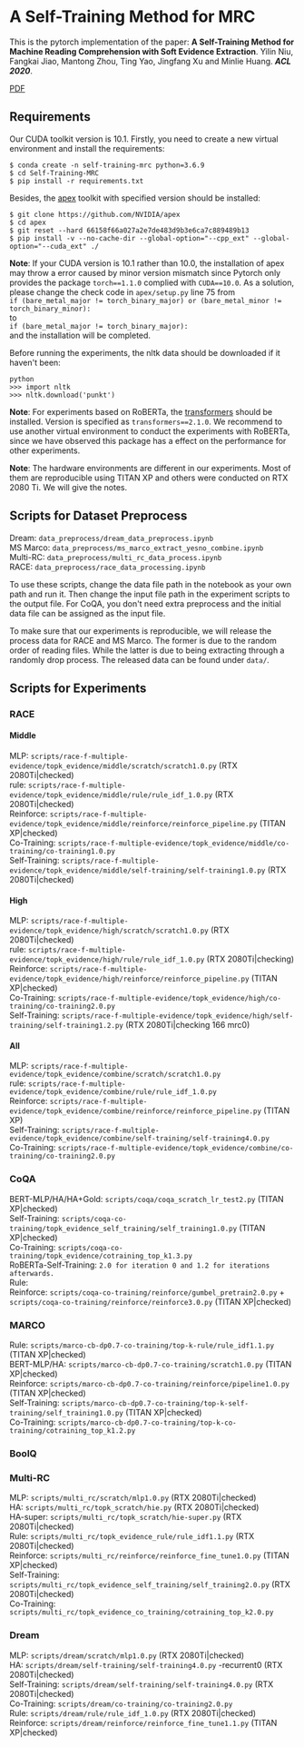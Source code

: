 # A Self-Training Method for MRC

This is the pytorch implementation of the paper: **A Self-Training Method for Machine Reading Comprehension with Soft Evidence Extraction**. Yilin Niu, Fangkai Jiao, Mantong Zhou, Ting Yao, Jingfang Xu and Minlie Huang. ***ACL 2020***.

[PDF](https://arxiv.org/pdf/2005.05189.pdf)

## Requirements

Our CUDA toolkit version is 10.1. Firstly, you need to create a new virtual environment and install the requirements:

````
$ conda create -n self-training-mrc python=3.6.9
$ cd Self-Training-MRC
$ pip install -r requirements.txt
````

Besides, the [apex](https://github.com/NVIDIA/apex) toolkit with specified version should be installed:  

````
$ git clone https://github.com/NVIDIA/apex
$ cd apex
$ git reset --hard 66158f66a027a2e7de483d9b3e6ca7c889489b13
$ pip install -v --no-cache-dir --global-option="--cpp_ext" --global-option="--cuda_ext" ./
````

**Note**: If your CUDA version is 10.1 rather than 10.0, the installation of apex may throw a error caused by minor version mismatch since Pytorch only provides the package ``torch==1.1.0`` complied with ``CUDA==10.0``. As a solution, please change the check code in ``apex/setup.py`` line 75 from  
``if (bare_metal_major != torch_binary_major) or (bare_metal_minor != torch_binary_minor):``  
to  
``if (bare_metal_major != torch_binary_major):``  
and the installation will be completed.

Before running the experiments, the nltk data should be downloaded if it haven't been:
````
python  
>>> import nltk  
>>> nltk.download('punkt')   
````

**Note**: For experiments based on RoBERTa, the [transformers](https://github.com/huggingface/transformers) should be installed. Version is specified as `transformers==2.1.0`.
We recommend to use another virtual environment to conduct the experiments with RoBERTa, since we have observed this package has a effect on the performance for other experiments.  

**Note**: The hardware environments are different in our experiments. Most of them are reproducible using TITAN XP and others were conducted on RTX 2080 Ti. We will give the notes.

## Scripts for Dataset Preprocess

Dream: `data_preprocess/dream_data_preprocess.ipynb`  
MS Marco: `data_preprocess/ms_marco_extract_yesno_combine.ipynb`  
Multi-RC: `data_preprocess/multi_rc_data_process.ipynb`  
RACE: `data_preprocess/race_data_processing.ipynb`

To use these scripts, change the data file path in the notebook as your own path and run it. Then change the input file path in the experiment scripts to the output file.
For CoQA, you don't need extra preprocess and the initial data file can be assigned as the input file.

To make sure that our experiments is reproducible, we will release the process data for RACE and MS Marco. The former is due to the random order of reading files.
While the latter is due to being extracting through a randomly drop process. The released data can be found under ``data/``.  

## Scripts for Experiments
### RACE
#### Middle
MLP: `scripts/race-f-multiple-evidence/topk_evidence/middle/scratch/scratch1.0.py`  (RTX 2080Ti|checked)   
rule: `scripts/race-f-multiple-evidence/topk_evidence/middle/rule/rule_idf_1.0.py`  (RTX 2080Ti|checked)  
Reinforce: `scripts/race-f-multiple-evidence/topk_evidence/middle/reinforce/reinforce_pipeline.py` (TITAN XP|checked)    
Co-Training: `scripts/race-f-multiple-evidence/topk_evidence/middle/co-training/co-training1.0.py`  
Self-Training: `scripts/race-f-multiple-evidence/topk_evidence/middle/self-training/self-training1.0.py`  (RTX 2080Ti|checked)  

#### High
MLP: `scripts/race-f-multiple-evidence/topk_evidence/high/scratch/scratch1.0.py`  (RTX 2080Ti|checked)   
rule: `scripts/race-f-multiple-evidence/topk_evidence/high/rule/rule_idf_1.0.py`  (RTX 2080Ti|checking)  
Reinforce: `scripts/race-f-multiple-evidence/topk_evidence/high/reinforce/reinforce_pipeline.py`  (TITAN XP|checked)  
Co-Training: `scripts/race-f-multiple-evidence/topk_evidence/high/co-training/co-training2.0.py`  
Self-Training: `scripts/race-f-multiple-evidence/topk_evidence/high/self-training/self-training1.2.py`  (RTX 2080Ti|checking 166 mrc0)

#### All
MLP: `scripts/race-f-multiple-evidence/topk_evidence/combine/scratch/scratch1.0.py`  
rule: `scripts/race-f-multiple-evidence/topk_evidence/combine/rule/rule_idf_1.0.py`  
Reinforce: `scripts/race-f-multiple-evidence/topk_evidence/combine/reinforce/reinforce_pipeline.py`  (TITAN XP)  
Self-Training: `scripts/race-f-multiple-evidence/topk_evidence/combine/self-training/self-training4.0.py`  
Co-Training: `scripts/race-f-multiple-evidence/topk_evidence/combine/co-training/co-training2.0.py`

### CoQA

BERT-MLP/HA/HA+Gold: `scripts/coqa/coqa_scratch_lr_test2.py`  (TITAN XP|checked)  
Self-Training: `scripts/coqa-co-training/topk_evidence_self_training/self_training1.0.py`  (TITAN XP|checked)  
Co-Training: `scripts/coqa-co-training/topk_evidence/cotraining_top_k1.3.py`  
RoBERTa-Self-Training: `2.0 for iteration 0 and 1.2 for iterations afterwards.`  
Rule:   
Reinforce: `scripts/coqa-co-training/reinforce/gumbel_pretrain2.0.py` + `scripts/coqa-co-training/reinforce/reinforce3.0.py`  (TITAN XP|checked)  

### MARCO

Rule: `scripts/marco-cb-dp0.7-co-training/top-k-rule/rule_idf1.1.py`    (TITAN XP|checked)  
BERT-MLP/HA: `scripts/marco-cb-dp0.7-co-training/scratch1.0.py`  (TITAN XP|checked)  
Reinforce: `scripts/marco-cb-dp0.7-co-training/reinforce/pipeline1.0.py`  (TITAN XP|checked)  
Self-Training: `scripts/marco-cb-dp0.7-co-training/top-k-self-training/self_training1.0.py`  (TITAN XP|checked)  
Co-Training: `scripts/marco-cb-dp0.7-co-training/top-k-co-training/cotraining_top_k1.2.py`  

### BoolQ

### Multi-RC

MLP: `scripts/multi_rc/scratch/mlp1.0.py`  (RTX 2080Ti|checked)  
HA: `scripts/multi_rc/topk_scratch/hie.py`  (RTX 2080Ti|checked)  
HA-super: `scripts/multi_rc/topk_scratch/hie-super.py`  (RTX 2080Ti|checked)  
Rule: `scripts/multi_rc/topk_evidence_rule/rule_idf1.1.py`  (RTX 2080Ti|checked)  
Reinforce: `scripts/multi_rc/reinforce/reinforce_fine_tune1.0.py`  (TITAN XP|checked)  
Self-Training: `scripts/multi_rc/topk_evidence_self_training/self_training2.0.py`  (RTX 2080Ti|checked)  
Co-Training: `scripts/multi_rc/topk_evidence_co_training/cotraining_top_k2.0.py`  

### Dream   

MLP: `scripts/dream/scratch/mlp1.0.py`  (RTX 2080Ti|checked)  
HA: `scripts/dream/self-training/self-training4.0.py` -recurrent0 (RTX 2080Ti|checked)  
Self-Training: `scripts/dream/self-training/self-training4.0.py`  (RTX 2080Ti|checked)  
Co-Training: `scripts/dream/co-training/co-training2.0.py`  
Rule: `scripts/dream/rule/rule_idf_1.0.py`  (RTX 2080Ti|checked)  
Reinforce: `scripts/dream/reinforce/reinforce_fine_tune1.1.py`  (TITAN XP|checked)

